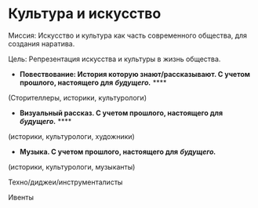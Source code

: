 # Культура и искусство

Миссия: Искусство и культура как часть современного общества, для создания наратива.

Цель: Репрезентация искусства и культуры в жизнь общества. 

* **Повествование: История которую знают/рассказывают. С учетом прошлого, настоящего для** _**будущего.**_ ****

\(Сторителлеры, историки, культурологи\) 

* **Визуальный рассказ.  С учетом прошлого, настоящего для** _**будущего.**_ ****

\(историки, культурологи, художники\)

* **Музыка. С учетом прошлого, настоящего для** _**будущего.**_

\(историки, культурологи, музыканты\) 

Техно/диджеи/инструменталисты



Ивенты 

